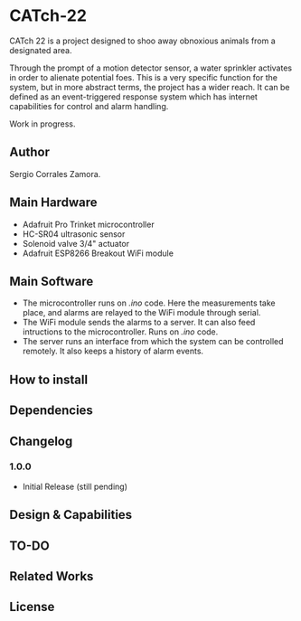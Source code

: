 # CATch-22

CATch 22 is a project designed to shoo away obnoxious animals from a designated area.

Through the prompt of a motion detector sensor, a water sprinkler activates in order to alienate potential foes. This is a very specific function for the system, but in more abstract terms, the project has a wider reach. It can be defined as an event-triggered response system which has internet capabilities for control and alarm handling.

Work in progress.


## Author

Sergio Corrales Zamora.

## Main Hardware
 * Adafruit Pro Trinket microcontroller
 * HC-SR04 ultrasonic sensor
 * Solenoid valve 3/4" actuator
 * Adafruit ESP8266 Breakout WiFi module

## Main Software
 * The microcontroller runs on *.ino* code. Here the measurements take place, and alarms are relayed to the WiFi module through serial.
 * The WiFi module sends the alarms to a server. It can also feed intructions to the microcontroller. Runs on *.ino* code.
 * The server runs an interface from which the system can be controlled remotely. It also keeps a history of alarm events.

## How to install

## Dependencies

## Changelog

### 1.0.0
 * Initial Release (still pending)

## Design & Capabilities

## TO-DO

## Related Works

## License

